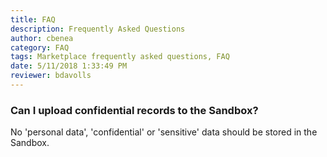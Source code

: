 ```yaml
---
title: FAQ
description: Frequently Asked Questions
author: cbenea
category: FAQ
tags: Marketplace frequently asked questions, FAQ
date: 5/11/2018 1:33:49 PM 
reviewer: bdavolls
---
```


### Can I upload confidential records to the Sandbox? 

No 'personal data', 'confidential' or 'sensitive' data should be stored in the Sandbox.

